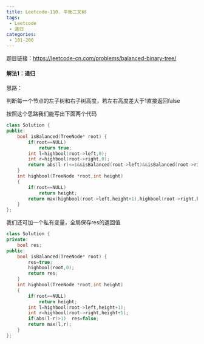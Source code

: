 ```yaml
---
title: Leetcode-110. 平衡二叉树
tags:
 - Leetcode
 - 递归
categories:
 - 101-200
---
```




题目链接：<https://leetcode-cn.com/problems/balanced-binary-tree/> 

#### 解法1：递归

思路：

判断每一个节点的左子树和右子树高度，若左右高度差大于1直接返回false

<!--more-->

按照这个思路我们能写出下面两个代码

```c++
class Solution {
public:
    bool isBalanced(TreeNode* root) {
        if(root==NULL)
            return true;
        int l=highbool(root->left,0);
        int r=highbool(root->right,0);
        return abs(l-r)<=1&&isBalanced(root->left)&&isBalanced(root->right);
    }
    int highbool(TreeNode *root,int height)
    {
        if(root==NULL)
            return height;
        return max(highbool(root->left,height+1),highbool(root->right,height+1));
    }
};
```

我们还可加一个私有变量，全局保存res的返回值

```c++
class Solution {
private:
    bool res;
public:
    bool isBalanced(TreeNode* root) {
        res=true;
        highbool(root,0);
        return res;
    }
    int highbool(TreeNode *root,int height)
    {
        if(root==NULL)
            return height;
        int l=highbool(root->left,height+1);
        int r=highbool(root->right,height+1);
        if(abs(l-r)>1)  res=false;
        return max(l,r);
    }
};
```

